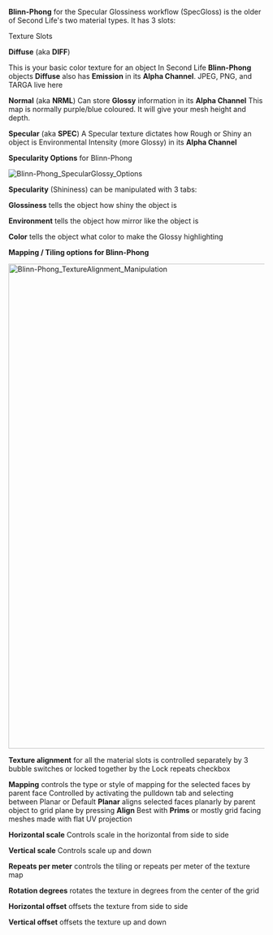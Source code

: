 **Blinn-Phong** for the Specular Glossiness workflow (SpecGloss) is the older of Second Life's two material types.
It has 3 slots:

Texture Slots

**Diffuse** (aka **DIFF**)

This is your basic color texture for an object
In Second Life **Blinn-Phong** objects **Diffuse** also has **Emission** in its **Alpha Channel**. 
JPEG, PNG, and TARGA live here

**Normal** (aka **NRML**)
Can store **Glossy** information in its **Alpha Channel**
This map is normally purple/blue coloured. It will give your mesh height and depth.

**Specular** (aka **SPEC**)
A Specular texture dictates how Rough or Shiny an object is
Environmental Intensity (more Glossy) in its **Alpha Channel**

**Specularity Options** for Blinn-Phong

![Blinn-Phong_SpecularGlossy_Options](https://github.com/tobiasthemole/content-dev/assets/137837207/0658a9c9-50ff-4f17-a8e9-8bc507079075)

**Specularity** (Shininess) can be manipulated with 3 tabs:

**Glossiness** tells the object how shiny the object is

**Environment** tells the object how mirror like the object is

**Color** tells the object what color to make the Glossy highlighting

**Mapping / Tiling options for Blinn-Phong**

<img width="955" alt="Blinn-Phong_TextureAlignment_Manipulation" src="https://github.com/tobiasthemole/content-dev/assets/137837207/16638e47-a715-43cd-9de1-860ce96e70dc">

**Texture alignment** for all the material slots is controlled separately by 3 bubble switches or locked together by the Lock repeats checkbox

**Mapping** controls the type or style of mapping for the selected faces by parent face
Controlled by activating the pulldown tab and selecting between Planar or Default
**Planar** aligns selected faces planarly by parent object to grid plane by pressing **Align**
Best with **Prims** or mostly grid facing meshes made with flat UV projection

**Horizontal scale** Controls scale in the horizontal from side to side

**Vertical scale** Controls scale up and down

**Repeats per meter** controls the tiling or repeats per meter of the texture map

**Rotation degrees** rotates the texture in degrees from the center of the grid

**Horizontal offset** offsets the texture from side to side

**Vertical offset** offsets the texture up and down
